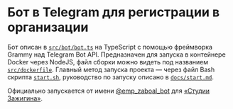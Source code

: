 # Бот в Telegram для регистрации в организации

Бот описан в [`src/bot/bot.ts`](../src/index.ts) на TypeScript с помощью фреймворка Grammy над Telegram Bot API. Предназначен для запуска в контейнере Docker через NodeJS, файл сборки можно видеть под названием [`src/dockerfile`](../src/dockerfile). Главный метод запуска проекта — через файл Bash скрипта [`start.sh`](../start.sh), руководство по запуску описано в [`docs/start.md`](start.md).

Официально запускается от имени [@emp_zaboal_bot](tg://resolve?domain=emp_zaboal_bot) для [«Студии Зажигина»](https://site.zaboal.ru).
